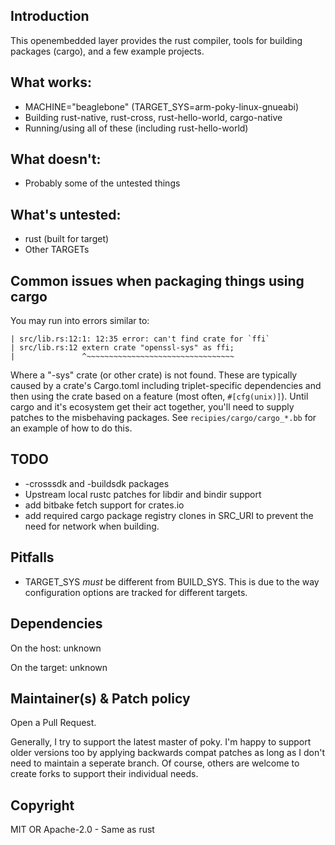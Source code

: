 ## Introduction

This openembedded layer provides the rust compiler, tools for building packages
(cargo), and a few example projects.

## What works:

 - MACHINE="beaglebone" (TARGET_SYS=arm-poky-linux-gnueabi)
 - Building rust-native, rust-cross, rust-hello-world, cargo-native
 - Running/using all of these (including rust-hello-world)

## What doesn't:

 - Probably some of the untested things

## What's untested:

 - rust (built for target)
 - Other TARGETs

## Common issues when packaging things using cargo

 You may run into errors similar to:

```
| src/lib.rs:12:1: 12:35 error: can't find crate for `ffi`
| src/lib.rs:12 extern crate "openssl-sys" as ffi;
|               ^~~~~~~~~~~~~~~~~~~~~~~~~~~~~~~~~~
```

 Where a "-sys" crate (or other crate) is not found. These are typically caused
by a crate's Cargo.toml including triplet-specific dependencies and then using
the crate based on a feature (most often, `#[cfg(unix)]`). Until cargo and it's
ecosystem get their act together, you'll need to supply patches to the
misbehaving packages. See `recipies/cargo/cargo_*.bb` for an example of how to
do this.

## TODO

 - -crosssdk and -buildsdk packages
 - Upstream local rustc patches for libdir and bindir support
 - add bitbake fetch support for crates.io
 - add required cargo package registry clones in SRC_URI to prevent the need
   for network when building.

## Pitfalls

 - TARGET_SYS _must_ be different from BUILD_SYS. This is due to the way configuration options are tracked for different targets.

## Dependencies

On the host:
	unknown

On the target:
	unknown

## Maintainer(s) & Patch policy

Open a Pull Request.

Generally, I try to support the latest master of poky. I'm happy to support
older versions too by applying backwards compat patches as long as I don't need
to maintain a seperate branch. Of course, others are welcome to create forks to
support their individual needs.

## Copyright

MIT OR Apache-2.0 - Same as rust

